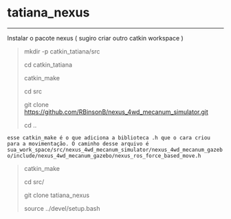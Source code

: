 # tatiana_nexus
______________________________________________
Instalar o pacote nexus  ( sugiro criar outro catkin workspace )

> mkdir -p catkin_tatiana/src
> 
> cd catkin_tatiana
> 
> catkin_make
> 
> cd src
> 
> git clone  https://github.com/RBinsonB/nexus_4wd_mecanum_simulator.git
> 
> cd ..
> 

`esse catkin_make é o que adiciona a biblioteca .h que o cara criou para a movimentação. O caminho desse arquivo é sua_work_space/src/nexus_4wd_mecanum_simulator/nexus_4wd_mecanum_gazebo/include/nexus_4wd_mecanum_gazebo/nexus_ros_force_based_move.h `
 
> catkin_make
>
> cd src/
>
> git clone tatiana_nexus
>
> source ../devel/setup.bash
>
> 



